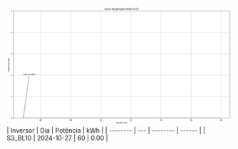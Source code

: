 ![My Image](27_10_2024-S3_BL10.png)
| Inversor | Dia | Potência | kWh    |
| -------- | --- | -------- | ------ |
| S3_BL10       | 2024-10-27  | 60       | 0.00 |